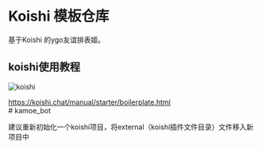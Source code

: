 # Koishi 模板仓库  
  
基于Koishi 的ygo友谊排表姬。  
  
## koishi使用教程  
![koishi](https://koishi.chat/logo.png)  
  
<https://koishi.chat/manual/starter/boilerplate.html>  
#   k a m o e _ b o t  
  
建议重新初始化一个koishi项目，将external（koishi插件文件目录）文件移入新项目中  
 
 
